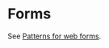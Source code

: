 # Forms

See [Patterns for web forms](https://github.com/qld-gov-au/pattern-library/blob/master/source/patterns-for-web-forms.md).